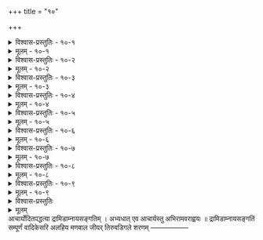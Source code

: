 +++
title = "१०"

+++

<details><summary>विश्वास-प्रस्तुतिः - १०-१</summary>

आद्ये अन्तिमस्य शतकस्य मुनिः स्वयात्रां  
निश्चित्य वर्त्मनि सहायम् अपेक्षमाणः ।  
आप्तं हितज्ञम् अहितच्छिदम् अम्बुजाक्षम्  
मोहूरधीशमुरवैरिणम् आश्रयत् सः ॥ १०-१ ॥
</details>

<details><summary>मूलम् - १०-१</summary>

आद्ये अन्तिमस्य शतकस्य मुनिः स्वयात्रां  
निश्चित्य वर्त्मनि सहायम् अपेक्षमाणः ।  
आप्तं हितज्ञम् अहितच्छिदम् अम्बुजाक्षम्  
मोहूरधीशमुरवैरिणम् आश्रयत् सः ॥ १०-१ ॥
</details>

<details><summary>विश्वास-प्रस्तुतिः - १०-२</summary>

वैकुण्ठम् एत्य करणीयम् अशेषदास्यम्  
अत्रैव केवलम् अनन्तपुरे विधित्सन् ।  
प्राप्यत्वम् अन्यदुरितौघ निवर्तनं च  
प्राचीकशत् तनुभृतां शठजित् द्वितीये ॥ १०-२ ॥
</details>

<details><summary>मूलम् - १०-२</summary>

वैकुण्ठम् एत्य करणीयम् अशेषदास्यम्  
अत्रैव केवलम् अनन्तपुरे विधित्सन् ।  
प्राप्यत्वम् अन्यदुरितौघ निवर्तनं च  
प्राचीकशत् तनुभृतां शठजित् द्वितीये ॥ १०-२ ॥
</details>

<details><summary>विश्वास-प्रस्तुतिः - १०-३</summary>

गोपीवियुक्तम् अपि गोचपलं वियुक्तं  
दास्यं तमपि अचिरमेव हरिं निजेष्टम् ।  
स्वोपेक्षकं तम् अतिशङ्क्य मुनिः स तेन  
विस्रम्भितो विपुलतृष्णतया तृतीये ॥ १०-३ ॥
</details>

<details><summary>मूलम् - १०-३</summary>

गोपीवियुक्तम् अपि गोचपलं वियुक्तं  
दास्यं तमपि अचिरमेव हरिं निजेष्टम् ।  
स्वोपेक्षकं तम् अतिशङ्क्य मुनिः स तेन  
विस्रम्भितो विपुलतृष्णतया तृतीये ॥ १०-३ ॥
</details>

<details><summary>विश्वास-प्रस्तुतिः - १०-४</summary>

आसक्तिनिश्चययुतः स्वफलागमस्य  
स्वार्थात् परार्थपरधीर्अनुकम्पया सः ।  
उज्जीवनाय जगताम् उपदिष्टपूर्वाम्  
भक्तिं हरौ फलयुतां निजगाद तुर्ये ॥ १०-४ ॥
</details>

<details><summary>मूलम् - १०-४</summary>

आसक्तिनिश्चययुतः स्वफलागमस्य  
स्वार्थात् परार्थपरधीर्अनुकम्पया सः ।  
उज्जीवनाय जगताम् उपदिष्टपूर्वाम्  
भक्तिं हरौ फलयुतां निजगाद तुर्ये ॥ १०-४ ॥
</details>

<details><summary>विश्वास-प्रस्तुतिः - १०-५</summary>

कृष्णस्य पादयुगलम् प्रतिभावनीयं  
जिज्ञासितं जगति भक्तिसमुत्सुकानाम् ।  
प्राप्तौ त्वरातिशयवान् मितसूक्तिजालैः  
भक्तेः शरीरमपि पञ्चमतो जगाद ॥ १०-५ ॥
</details>

<details><summary>मूलम् - १०-५</summary>

कृष्णस्य पादयुगलम् प्रतिभावनीयं  
जिज्ञासितं जगति भक्तिसमुत्सुकानाम् ।  
प्राप्तौ त्वरातिशयवान् मितसूक्तिजालैः  
भक्तेः शरीरमपि पञ्चमतो जगाद ॥ १०-५ ॥
</details>

<details><summary>विश्वास-प्रस्तुतिः - १०-६</summary>

वैकुण्ठधामनि विवेशयिषुं स्वमीशं  
तच्च स्वकीयविधिनैव विधातुकामम् ।  
पश्यन् मुनिः प्रमुदितोऽनुबभूव षष्ठे  
वाञ्छाधिकाः स्वविषयोपकृतीः तदीयाः ॥ १०-६ ॥
</details>

<details><summary>मूलम् - १०-६</summary>

वैकुण्ठधामनि विवेशयिषुं स्वमीशं  
तच्च स्वकीयविधिनैव विधातुकामम् ।  
पश्यन् मुनिः प्रमुदितोऽनुबभूव षष्ठे  
वाञ्छाधिकाः स्वविषयोपकृतीः तदीयाः ॥ १०-६ ॥
</details>

<details><summary>विश्वास-प्रस्तुतिः - १०-७</summary>

अस्मिन् उपैमि अमुम् इति स्वशरीरलोल-  
तद्दोषमुग्धमपि तत्त्यजने स्वयाज्ञाम् ।  
सार्थां चिकीर्षुम् अधिगम्य हरिं तदीये  
शीले मुनिः स खलु सप्तमतो ममज्ज॥ १०-७ ॥
</details>

<details><summary>मूलम् - १०-७</summary>

अस्मिन् उपैमि अमुम् इति स्वशरीरलोल-  
तद्दोषमुग्धमपि तत्त्यजने स्वयाज्ञाम् ।  
सार्थां चिकीर्षुम् अधिगम्य हरिं तदीये  
शीले मुनिः स खलु सप्तमतो ममज्ज॥ १०-७ ॥
</details>

<details><summary>विश्वास-प्रस्तुतिः - १०-८</summary>

व्यामोहम् आत्मनि विलोक्य विभोर्अवेलम्  
अत्यादरे मयि कथं त्वमनादरः प्राक् ।  
हेतुं वद उचितम् इह इत्यनुपृच्छ्य चैनं  
दत्तोत्तरो मुनिर्अनेन च अष्टमे अभूत् ॥ १०-८ ॥
</details>

<details><summary>मूलम् - १०-८</summary>

व्यामोहम् आत्मनि विलोक्य विभोर्अवेलम्  
अत्यादरे मयि कथं त्वमनादरः प्राक् ।  
हेतुं वद उचितम् इह इत्यनुपृच्छ्य चैनं  
दत्तोत्तरो मुनिर्अनेन च अष्टमे अभूत् ॥ १०-८ ॥
</details>

<details><summary>विश्वास-प्रस्तुतिः - १०-९</summary>

सत्कारम् अध्वनि सुरैरपि सन्निकृष्टे  
प्रत्युद्गतिम् परमधाम्नि जनैः तदीयैः ।  
तत्र स्थितिं सुखमयीं च हरिप्रियाणाम्  
आसादितो मुनिरभूत् नवमे शठारिः॥ १०-९ ॥
</details>

<details><summary>मूलम् - १०-९</summary>

सत्कारम् अध्वनि सुरैरपि सन्निकृष्टे  
प्रत्युद्गतिम् परमधाम्नि जनैः तदीयैः ।  
तत्र स्थितिं सुखमयीं च हरिप्रियाणाम्  
आसादितो मुनिरभूत् नवमे शठारिः॥ १०-९ ॥
</details>

<details><summary>विश्वास-प्रस्तुतिः</summary>

तद्दर्शनं च मनसैव न चक्षुषा इति  
भक्त्यायुतः परमया भगवान् शठारिः ।  
पद्माज्ञया भगवतः परिहृत्य मान्द्यं  
स्वाभीष्टम् अच्युतपदं दशमे प्रपेदे ॥ १०–१० ॥
</details>

<details><summary>मूलम्</summary>

तद्दर्शनं च मनसैव न चक्षुषा इति  
भक्त्यायुतः परमया भगवान् शठारिः ।  
पद्माज्ञया भगवतः परिहृत्य मान्द्यं  
स्वाभीष्टम् अच्युतपदं दशमे प्रपेदे ॥ १०–१० ॥
</details>
आचार्योदितपद्धत्या द्रामिडाम्नायसङ्गतिम् ।  
अभ्यधात् एव आचार्यस्तु अभिरामवराह्वयः ॥  
द्रामिडाम्नायसङ्गतिं सम्पूर्णं  
वादिकेसरि अलहिय मणवाल जीयर् तिरुवडिगले शरणम्  
—————–  
